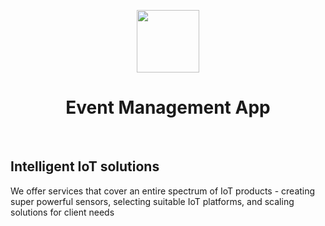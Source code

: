 <p align="center">
    <a href="https://www.redsparkinfo.com/" target="_blank">
        <img src="https://www.redsparkinfo.com/wp-content/themes/redspark/assets/newsite_images/logos/logo_blue.png" height="100px">
    </a>
    <h1 align="center">Event Management App</h1>
    <br>
</p>

## Intelligent IoT solutions

We offer services that cover an entire spectrum of IoT products - creating super powerful sensors, selecting suitable IoT platforms, and scaling solutions for client needs